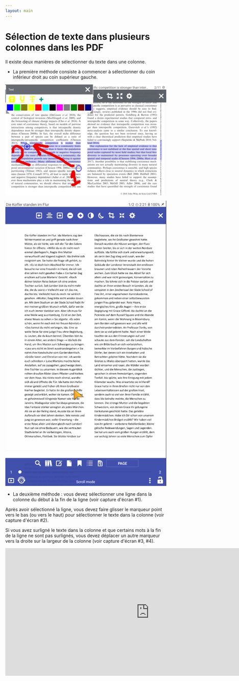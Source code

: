 ```yaml
---
layout: main
---
```


# Sélection de texte dans plusieurs colonnes dans les PDF

Il existe deux manières de sélectionner du texte dans une colonne.

* La première méthode consiste à commencer à sélectionner du coin inférieur droit au coin supérieur gauche.

![Column selectio in PDF](img.png)

![Column selectio in PDF](1.gif)

* La deuxième méthode : vous devez sélectionner une ligne dans la colonne du début à la fin de la ligne (voir capture d'écran #1).

Après avoir sélectionné la ligne, vous devez faire glisser le marqueur point vers le bas (ou vers le haut) pour sélectionner le texte dans la colonne (voir capture d'écran #2).

Si vous avez surligné le texte dans la colonne et que certains mots à la fin de la ligne ne sont pas surlignés, vous devez déplacer un autre marqueur vers la droite sur la largeur de la colonne (voir capture d'écran #3, #4).

<iframe width="900" height="400" src="https://www.youtube.com/embed/Bdj3Z86uO38" title="Librera. Select text in columns in PDF files/ Виділення тексту в колонках. Лібрера" frameborder="0" allow="accelerometer; autoplay; clipboard-write; encrypted-media; gyroscope; picture-in-picture; web-share" allowfullscreen></iframe>


